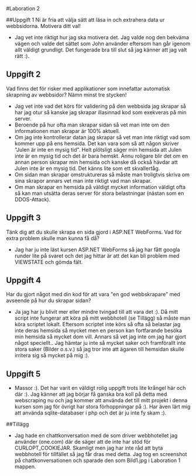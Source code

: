 #Laboration 2

##Uppgift 1
Ni är fria att välja sätt att läsa in och extrahera data ur webbsidorna. Motivera ditt val!
 - Jag vet inte riktigt hur jag ska motivera det. Jag valde nog den bekväma vägen och valde det sättet som John använder eftersom han går igenom allt väldigt grundligt. Det fungerade bra till slut så jag känner att jag valt rätt :). 
 
## Uppgift 2
Vad finns det för risker med applikationer som innefattar automatisk skrapning av webbsidor? Nämn minst tre stycken!
 - Jag vet inte vad det körs för validering på den webbsida jag skrapar så har jag otur så kanske jag skrapar illasinnad kod som exekveras på min server.
 - Beroende på hur ofta man skrapar sidan så vet man inte om den informationen man skrapar är 100% aktuell.
 - Om jag inte kontrollerar datan jag skrapar så vet man inte riktigt vad som kommer upp på ens hemsida. Det kan vara som så att någon skriver "Julen är inte en mysig tid". Helt plötsligt säger min hemsida att Julen inte är en mysig tid och det är bara hemskt. Ännu roligare blir det om en annan person skrapar min hemsida och kanske då också hävdar att Julen inte är en mysig tid. Det känns lite som ett skvallertåg.
 - Om sidan man skrapar omstruktureras så måste man troligtvis skriva om sina skrapor annars vet man inte riktigt vad man skrapar.
 - Om man skrapar en hemsida på väldigt mycket information väldigt ofta så kan man utsätta deras server för stora belastningar (nästan som en DDOS-Attack).
 
## Uppgift 3
 Tänk dig att du skulle skrapa en sida gjord i ASP.NET WebForms. Vad för extra problem skulle man kunna få då?
 
 - Jag har ju inte läst kursen ASP.NET WebForms så jag har fått googla runder lite på svaret och det jag hittar är att det kan bli problem med VIEWSTATE och gömda fält. 
 
## Uppgift 4
Har du gjort något med din kod för att vara "en god webbskrapare" med avseende på hur du skrapar sidan?

 - Ja jag har ju blivit mer eller mindre tvingad till att vara det :). Då mitt script inte fungerar att köra på mitt webbhotell (se Tillägg) så måste man köra scriptet lokalt. Eftersom scriptet inte körs så ofta så belastar jag inte deras hemsida så mycket men en person kan fortfarande besöka min hemsida så mycket dom vill. Annars så vet jag inte om jag har gjort något speciellt.. Jag hämtar ju inte så mycket saker och framförallt inte stora saker (Bilder o.s.v.) så jag tror inte att ägaren till hemsidan skulle irritera sig så mycket på mig :).
 
## Uppgift 5
 
 - Massor :). Det har varit en väldigt rolig uppgift trots lite krångel här och där :). Jag känner att jag börjar få ganska bra koll på detta med webscraping nu och jag kommer att använda det till mitt projekt i denna kursen som jag för övrigt har stora förhoppningar på :). Har även lärt mig att använda sqlite-databaser i php och det är ju inte fy skam :).
 
##Tillägg
 
- Jag hade en chattkonversation med de som driver webbhotellet jag använder (one.com) där de säger att de inte har stöd för CURLOPT_COOKIEJAR. Skamligt men jag har inte råd att byta webbhotell för tillfället så jag får dras med detta. Jag tog en screenshot på chattkonversationen och sparade den som Bild1.jpg i Laboration 1 mappen.
